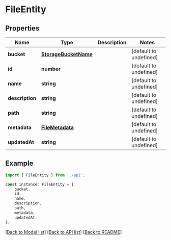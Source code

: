 # FileEntity


## Properties

Name | Type | Description | Notes
------------ | ------------- | ------------- | -------------
**bucket** | [**StorageBucketName**](StorageBucketName.md) |  | [default to undefined]
**id** | **number** |  | [default to undefined]
**name** | **string** |  | [default to undefined]
**description** | **string** |  | [default to undefined]
**path** | **string** |  | [default to undefined]
**metadata** | [**FileMetadata**](FileMetadata.md) |  | [default to undefined]
**updatedAt** | **string** |  | [default to undefined]

## Example

```typescript
import { FileEntity } from './api';

const instance: FileEntity = {
    bucket,
    id,
    name,
    description,
    path,
    metadata,
    updatedAt,
};
```

[[Back to Model list]](../README.md#documentation-for-models) [[Back to API list]](../README.md#documentation-for-api-endpoints) [[Back to README]](../README.md)
